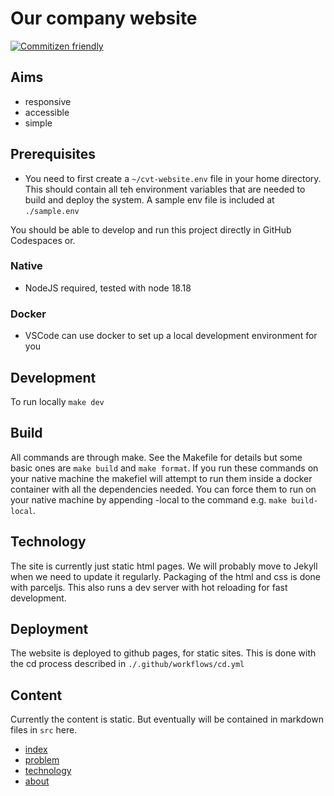 # Our company website

[![Commitizen friendly](https://img.shields.io/badge/commitizen-friendly-brightgreen.svg)](http://commitizen.github.io/cz-cli/)

## Aims

- responsive
- accessible
- simple

## Prerequisites

- You need to first create a `~/cvt-website.env` file in your home directory. This should contain all teh environment variables that are needed to build and deploy the system. A sample env file is included at `./sample.env`

You should be able to develop and run this project directly in GitHub Codespaces or.

### Native

- NodeJS required, tested with node 18.18

### Docker

- VSCode can use docker to set up a local development environment for you

## Development

To run locally `make dev`

## Build

All commands are through make. See the Makefile for details but some basic ones are `make build` and `make format`. If you run these commands on your native machine the makefiel will attempt to run them inside a docker container with all the dependencies needed. You can force them to run on your native machine by appending -local to the command e.g. `make build-local`.

## Technology

The site is currently just static html pages. We will probably move to Jekyll when we need to update it regularly. Packaging of the html and css is done with parceljs. This also runs a dev server with hot reloading for fast development.

## Deployment

The website is deployed to github pages, for static sites. This is done with the cd process described in `./.github/workflows/cd.yml`

## Content

Currently the content is static. But eventually will be contained in markdown files in `src` here.

- [index](content/index)
- [problem](content/problem)
- [technology](content/technology)
- [about](content/about)
